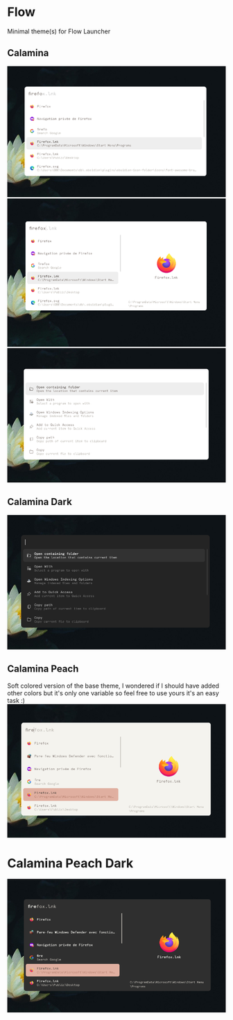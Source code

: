 # Flow
Minimal theme(s) for Flow Launcher

## Calamina
![calamina theme](calamina.png)
![calamina theme](calamina2.png)
![calamina theme](calamina3.png)

## Calamina Dark
![calamina dark theme](calaminaDark.png)

## Calamina Peach
Soft colored version of the base theme, I wondered if I should have added other colors but it's only one variable so feel free to use yours it's an easy task :)
![calamina peach theme](calaminaPeach.png)

# Calamina Peach Dark
![calamina peach dark theme](calaminaPeachDark.png)